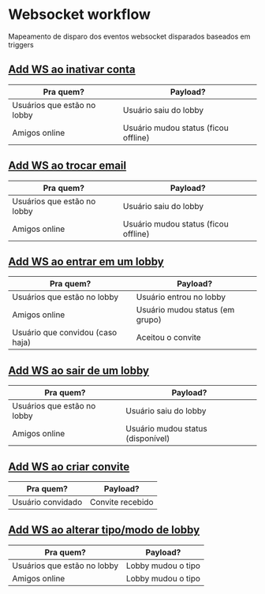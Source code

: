 # Websocket workflow

Mapeamento de disparo dos eventos websocket disparados baseados em triggers

## [Add WS ao inativar conta](https://github.com/3C-gg/reload-backend/issues/62)

| Pra quem?                   | Payload?                             |
| --------------------------- | ------------------------------------ |
| Usuários que estão no lobby | Usuário saiu do lobby                |
| Amigos online               | Usuário mudou status (ficou offline) |

## [Add WS ao trocar email](https://github.com/3C-gg/reload-backend/issues/70)

| Pra quem?                   | Payload?                             |
| --------------------------- | ------------------------------------ |
| Usuários que estão no lobby | Usuário saiu do lobby                |
| Amigos online               | Usuário mudou status (ficou offline) |

## [Add WS ao entrar em um lobby](https://github.com/3C-gg/reload-backend/issues/71)

| Pra quem?                        | Payload?                        |
| -------------------------------- | ------------------------------- |
| Usuários que estão no lobby      | Usuário entrou no lobby         |
| Amigos online                    | Usuário mudou status (em grupo) |
| Usuário que convidou (caso haja) | Aceitou o convite               |

## [Add WS ao sair de um lobby](https://github.com/3C-gg/reload-backend/issues/72)

| Pra quem?                   | Payload?                          |
| --------------------------- | --------------------------------- |
| Usuários que estão no lobby | Usuário saiu do lobby             |
| Amigos online               | Usuário mudou status (disponível) |

## [Add WS ao criar convite](https://github.com/3C-gg/reload-backend/issues/73)

| Pra quem?         | Payload?         |
| ----------------- | ---------------- |
| Usuário convidado | Convite recebido |

## [Add WS ao alterar tipo/modo de lobby](https://github.com/3C-gg/reload-backend/issues/74)

| Pra quem?                   | Payload?           |
| --------------------------- | ------------------ |
| Usuários que estão no lobby | Lobby mudou o tipo |
| Amigos online               | Lobby mudou o tipo |

